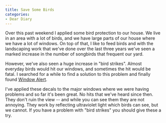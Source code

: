 ```yaml
---
title: Save Some Birds
categories:
- Dear Diary
---
```


Over this past weekend I applied some bird protection to our house. We live in an area with a lot of birds, and we have large parts of our house where we have a lot of windows. On top of that, I like to feed birds and with the landscaping work that we've done over the last three years we've seen a marked increase in the number of songbirds that frequent our yard.

However, we've also seen a huge increase in "bird strikes". Almost everyday birds would hit our windows, and sometimes the hit would be fatal. I searched for a while to find a solution to this problem and finally found [Window Alert](http://www.windowalert.com/).

I've applied these decals to the major windows where we were having problems and so far it's been great. No hits that we've heard since then. They don't ruin the view -- and while you can see them they are not annoying. They work by reflecting ultraviolet light which birds can see, but we cannot. If you have a problem with "bird strikes" you should give these a try.
